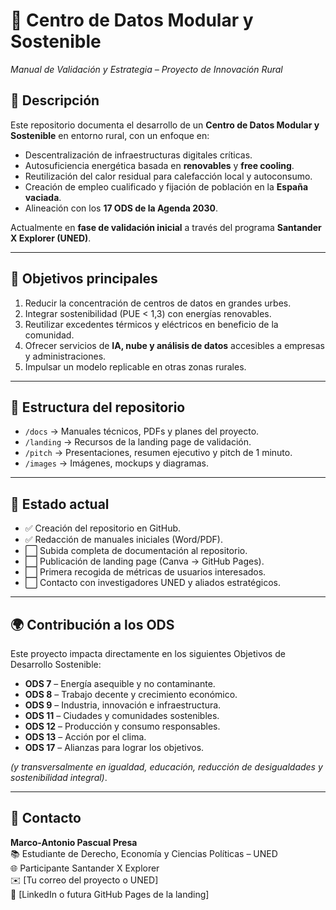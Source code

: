 # 🌱 Centro de Datos Modular y Sostenible  
*Manual de Validación y Estrategia – Proyecto de Innovación Rural*

## 📌 Descripción  
Este repositorio documenta el desarrollo de un **Centro de Datos Modular y Sostenible** en entorno rural, con un enfoque en:  
- Descentralización de infraestructuras digitales críticas.  
- Autosuficiencia energética basada en **renovables** y **free cooling**.  
- Reutilización del calor residual para calefacción local y autoconsumo.  
- Creación de empleo cualificado y fijación de población en la **España vaciada**.  
- Alineación con los **17 ODS de la Agenda 2030**.  

Actualmente en **fase de validación inicial** a través del programa **Santander X Explorer (UNED)**.  

---

## 🎯 Objetivos principales  
1. Reducir la concentración de centros de datos en grandes urbes.  
2. Integrar sostenibilidad (PUE < 1,3) con energías renovables.  
3. Reutilizar excedentes térmicos y eléctricos en beneficio de la comunidad.  
4. Ofrecer servicios de **IA, nube y análisis de datos** accesibles a empresas y administraciones.  
5. Impulsar un modelo replicable en otras zonas rurales.  

---

## 📂 Estructura del repositorio  
- `/docs` → Manuales técnicos, PDFs y planes del proyecto.  
- `/landing` → Recursos de la landing page de validación.  
- `/pitch` → Presentaciones, resumen ejecutivo y pitch de 1 minuto.  
- `/images` → Imágenes, mockups y diagramas.  

---

## 🚀 Estado actual  
- ✅ Creación del repositorio en GitHub.  
- ✅ Redacción de manuales iniciales (Word/PDF).  
- ⬜ Subida completa de documentación al repositorio.  
- ⬜ Publicación de landing page (Canva → GitHub Pages).  
- ⬜ Primera recogida de métricas de usuarios interesados.  
- ⬜ Contacto con investigadores UNED y aliados estratégicos.  

---

## 🌍 Contribución a los ODS  
Este proyecto impacta directamente en los siguientes Objetivos de Desarrollo Sostenible:  

- **ODS 7** – Energía asequible y no contaminante.  
- **ODS 8** – Trabajo decente y crecimiento económico.  
- **ODS 9** – Industria, innovación e infraestructura.  
- **ODS 11** – Ciudades y comunidades sostenibles.  
- **ODS 12** – Producción y consumo responsables.  
- **ODS 13** – Acción por el clima.  
- **ODS 17** – Alianzas para lograr los objetivos.  

*(y transversalmente en igualdad, educación, reducción de desigualdades y sostenibilidad integral)*.  

---

## 🤝 Contacto  
**Marco-Antonio Pascual Presa**  
📚 Estudiante de Derecho, Economía y Ciencias Políticas – UNED  
🌐 Participante Santander X Explorer  
✉️ [Tu correo del proyecto o UNED]  
🔗 [LinkedIn o futura GitHub Pages de la landing]  
